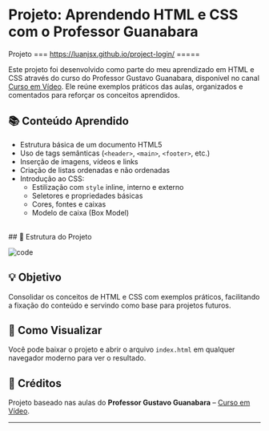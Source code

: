 # Projeto: Aprendendo HTML e CSS com o Professor Guanabara

Projeto === https://luanjsx.github.io/project-login/ =====

Este projeto foi desenvolvido como parte do meu aprendizado em HTML e CSS através do curso do Professor Gustavo Guanabara, disponível no canal [Curso em Vídeo](https://www.youtube.com/@CursoemVideo). Ele reúne exemplos práticos das aulas, organizados e comentados para reforçar os conceitos aprendidos.

## 📚 Conteúdo Aprendido

- Estrutura básica de um documento HTML5
- Uso de tags semânticas (`<header>`, `<main>`, `<footer>`, etc.)
- Inserção de imagens, vídeos e links
- Criação de listas ordenadas e não ordenadas
- Introdução ao CSS:
  - Estilização com `style` inline, interno e externo
  - Seletores e propriedades básicas
  - Cores, fontes e caixas
  - Modelo de caixa (Box Model)
<br>
## 📁 Estrutura do Projeto

![code](https://github.com/user-attachments/assets/76df903a-57d1-45b7-bb29-973cfb684d3d)


## 💡 Objetivo

Consolidar os conceitos de HTML e CSS com exemplos práticos, facilitando a fixação do conteúdo e servindo como base para projetos futuros.

## 🚀 Como Visualizar

Você pode baixar o projeto e abrir o arquivo `index.html` em qualquer navegador moderno para ver o resultado.

## 🙌 Créditos

Projeto baseado nas aulas do **Professor Gustavo Guanabara** – [Curso em Vídeo](https://www.cursoemvideo.com).

---
